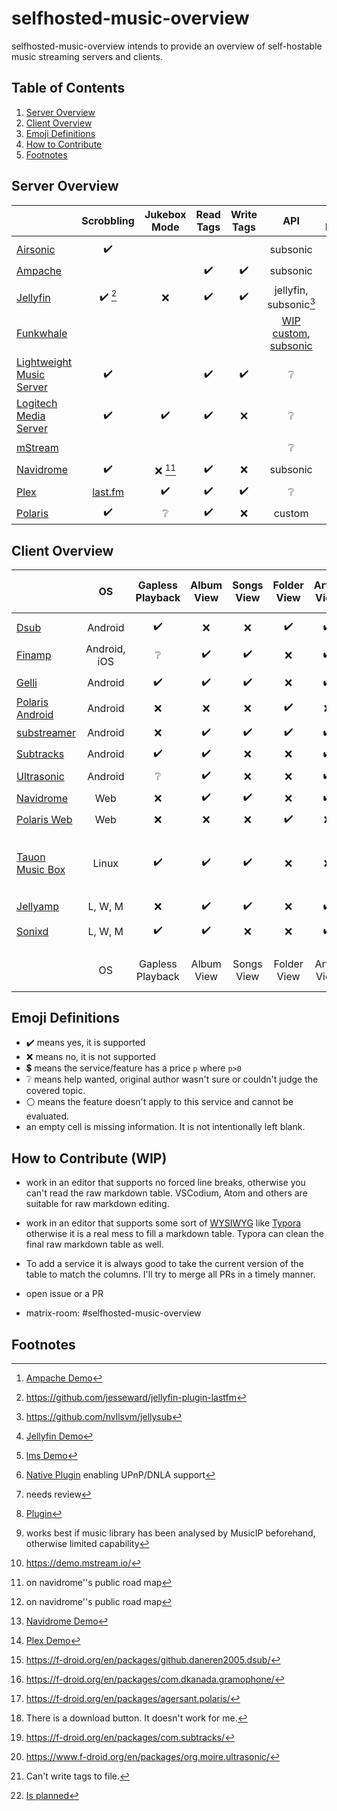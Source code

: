 # selfhosted-music-overview

selfhosted-music-overview intends to provide an overview of self-hostable music streaming servers and clients.

## Table of Contents

1. [Server Overview](#server-overview)
2. [Client Overview](#client-overview)
3. [Emoji Definitions](#emoji-definitions)
4. [How to Contribute](#how-to-contribute)
5. [Footnotes](#footnotes)


## Server Overview



|                                                              |                  Scrobbling                  |       Jukebox Mode       |     Read Tags      |     Write Tags     |                             API                              |              Share Music               |                  Multi-User                   |            Multi-Library             |                 Smart Playlists                 |  Heart/ Favorites  |   5 Star Rating    |        Replay Gain         |     Transcode      | DLNA                       | Multi-Room             |                  free                  |                Demo                 |                    Source Code                     |                         License                         | Reviewed Version |                                                              |
| ------------------------------------------------------------ | :------------------------------------------: | :----------------------: | :----------------: | :----------------: | :----------------------------------------------------------: | :------------------------------------: | :-------------------------------------------: | :----------------------------------: | :---------------------------------------------: | :----------------: | :----------------: | :------------------------: | :----------------: | -------------------------- | :------------------------------------: | :---------------------------------: | :------------------------------------------------: | :-----------------------------------------------------: | :--------------: | :------------------------------------------------------------: | :----------------------------------------------------------: |
|                                                              |                                              |                          |                    |                    |                                                              |                                        |                                               |                                      |                                                 |                    |                    |                            |                    |                            |                            |                                        |                                     |                                                    |                                                         |                  |                                                              |
| [Airsonic](https://airsonic.github.io/)                      |              :heavy_check_mark:              |                          |                    |                    |                           subsonic                           |                                        |              :heavy_check_mark:               |                                      |                                                 | :heavy_check_mark: |                    |                            | :heavy_check_mark: | :heavy_check_mark::heavy_dollar_sign: |  | :heavy_check_mark::heavy_dollar_sign: |                 :x:                 |       [GitHub](https://airsonic.github.io/)        |  [GPLv3](https://www.gnu.org/licenses/gpl-3.0.en.html)  |                  | [Airsonic](https://airsonic.github.io/)                      |
| [Ampache](https://ampache.org/)                              |                                              |                          | :heavy_check_mark: | :heavy_check_mark: |                           subsonic                           |                                        |              :heavy_check_mark:               |                                      |               :heavy_check_mark:                | :heavy_check_mark: | :heavy_check_mark: |                            | :heavy_check_mark: | :heavy_check_mark:         |          |           :heavy_check_mark:           |  :heavy_check_mark: [^ampachedemo]  |   [GitHub](https://github.com/ampache/ampache/)    | [aGPLv3](https://www.gnu.org/licenses/agpl-3.0.en.html) |      5.1.0       | [Ampache](https://ampache.org/)                              |
| [Jellyfin](https://jellyfin.org/)                            | :heavy_check_mark: [^github-lastfm-jellyfin] |           :x:            | :heavy_check_mark: | :heavy_check_mark: |             jellyfin, subsonic[^addon-jellysub]              |           :heavy_check_mark:           |              :heavy_check_mark:               |          :heavy_check_mark:          |               :heavy_check_mark:                | :heavy_check_mark: |        :x:         |            :x:             | :heavy_check_mark: | :heavy_check_mark:         |          |           :heavy_check_mark:           | :heavy_check_mark: [^jellyfindemo]  |   [GitHub](https://github.com/jellyfin/jellyfin)   |  [GPLv2](https://www.gnu.de/documents/gpl-2.0.de.html)  |      10.7.7      | [Jellyfin](https://jellyfin.org/)                            |
| [Funkwhale](https://funkwhale.audio/)                        |                                              |                          |                    |                    | [WIP custom](https://docs.funkwhale.audio/api.html), [subsonic](https://docs.funkwhale.audio/developers/subsonic.html) |           :heavy_check_mark:           |                                               |                                      |                                                 |                    |                    |                            |                    |                            |                            |           :heavy_check_mark:           |                 :x:                 |  [GitLab](https://dev.funkwhale.audio/funkwhale)   |                     :grey_question:                     |                  | [Funkwhale](https://funkwhale.audio/)                        |
| [Lightweight Music Server](https://github.com/epoupon/lms)   |              :heavy_check_mark:              |                          | :heavy_check_mark: | :heavy_check_mark: |                       :grey_question:                        |                                        |              :heavy_check_mark:               |                                      |               :heavy_check_mark:                | :heavy_check_mark: |                    |                            |                    |                            |                            |           :heavy_check_mark:           |    :heavy_check_mark: [^lmsdemo]    |      [GitHub](https://github.com/epoupon/lms)      |  [GPLv3](https://www.gnu.org/licenses/gpl-3.0.en.html)  |                  | [Lightweight Music Server](https://github.com/epoupon/lms)   |
| [Logitech Media Server](https://www.mysqueezebox.com/download) |              :heavy_check_mark:              |    :heavy_check_mark:    | :heavy_check_mark: |        :x:         |                       :grey_question:                        |  :heavy_check_mark: [^logitech-share]  | :heavy_check_mark: :grey_question: [^review1] | :heavy_check_mark: [^logitech-multi] | :heavy_check_mark: [^logitech-comment-playlist] | :heavy_check_mark: | :heavy_check_mark: |     :heavy_check_mark:     | :heavy_check_mark: | :heavy_check_mark:         |          |           :heavy_check_mark:           |         :heavy_check_mark:          |  [GitHub](https://github.com/Logitech/slimserver)  |  [GPLv2](https://www.gnu.de/documents/gpl-2.0.de.html)  |       8.2        | [Logitech Media Server](https://www.mysqueezebox.com/download) |
| [mStream](https://mstream.io/)                               |                                              |                          |                    |                    |                       :grey_question:                        |           :heavy_check_mark:           |                                               |                                      |                       :x:                       |                    | :heavy_check_mark: |     :heavy_check_mark:     | :heavy_check_mark: |                            |                            |           :heavy_check_mark:           | :heavy_check_mark: [^demo-mstream]  | [GitHub](https://github.com/IrosTheBeggar/mStream) |  [GPLv3](https://www.gnu.org/licenses/gpl-3.0.en.html)  | 5.8.1 | [mStream](https://mstream.io/)                               |
| [Navidrome](https://github.com/navidrome/navidrome)          |              :heavy_check_mark:              | :x: [^roadmap-navidrome] | :heavy_check_mark: |        :x:         |                           subsonic                           |        :x: [^roadmap-navidrome]        |              :heavy_check_mark:               |                 :x:                  |               :heavy_check_mark:                | :heavy_check_mark: | :heavy_check_mark: |     :heavy_check_mark:     | :heavy_check_mark: | :heavy_check_mark:         |          |           :heavy_check_mark:           | :heavy_check_mark: [^navidromedemo] |  [GitHub](https://github.com/navidrome/navidrome)  |  [GPLv3](https://www.gnu.org/licenses/gpl-3.0.en.html)  |      0.46.0      | [Navidrome](https://github.com/navidrome/navidrome)          |
| [Plex](https://www.plex.tv/)                                 |       [last.fm](https://www.last.fm/)        |    :heavy_check_mark:    | :heavy_check_mark: | :heavy_check_mark: |                       :grey_question:                        | :heavy_check_mark: :heavy_dollar_sign: |              :heavy_check_mark:               |          :heavy_check_mark:          |           :heavy_check_mark::heavy_dollar_sign:            | :heavy_check_mark: | :heavy_check_mark: | :heavy_check_mark::heavy_dollar_sign: | :heavy_check_mark: | :heavy_check_mark:         |          |       :heavy_check_mark::heavy_dollar_sign:       |   :heavy_check_mark: [^plexdemo]    |        [GitHub](https://github.com/plexinc)        |                     :grey_question:                     | :grey_question: | [Plex](https://www.plex.tv/)                                 |
| [Polaris](https://github.com/agersant/polaris)               |              :heavy_check_mark:              |     :grey_question:      | :heavy_check_mark: |        :x:         |                            custom                            |            :grey_question:             |              :heavy_check_mark:               |          :heavy_check_mark:          |               :heavy_check_mark:                | :heavy_check_mark: |                    |                            |                    |                            |                            |           :heavy_check_mark:           |                 :x:                 |   [GitHub](https://github.com/agersant/polaris)    |             [MIT](https://mit-license.org/)             |      0.13.5      | [Polaris](https://github.com/agersant/polaris)               |

[^github-mstream]: https://github.com/IrosTheBeggar/mStream
[^demo-mstream]: https://demo.mstream.io/
[^demo-subsonic]: http://demo.subsonic.org/login.view?user=guest2&password=guest
[^website-mpd]: http://www.musicpd.org/
[^github-mpd]: https://github.com/MusicPlayerDaemon/MPD
[^github-mopidy]: https://github.com/mopidy
[^github-koel]: https://github.com/koel/koel
[^website-emby]: https://emby.media/
[^github-ampache]: https://github.com/ampache/ampache/
[^plexdemo]: [Plex Demo](https://app.plex.tv/desktop/#!/)
[^jellyfindemo]: [Jellyfin Demo](https://demo.jellyfin.org/)
[^navidromedemo]: [Navidrome Demo](https://www.navidrome.org/demo/)
[^lmsdemo]: [lms Demo](https://lms.demo.poupon.io/)
[^ampachedemo]: [Ampache Demo](https://ampache.org/demo.html)


[^github-plex]: https://github.com/plexinc
[^github-emby]: https://github.com/MediaBrowser/Emby
[^github-jellyfin]: https://github.com/jellyfin/jellyfin
[^github-navidrome]: https://github.com/navidrome/navidrome
[^github-airsonic]: https://airsonic.github.io/
[^github-subsonic]: https://github.com/subsonic
[^gitlab-funkwhale]: https://dev.funkwhale.audio/funkwhale
[^github-lms]: https://github.com/epoupon/lms

[^website-funkwhale]: https://funkwhale.audio/
[^website-mstream]: https://mstream.io/
[^website-ampache]: https://ampache.org/
[^website-mopidy]: https://docs.mopidy.com/
[^website-koel]: https://koel.dev/
[^website-musicpd]: https://www.musicpd.org/
[^website-serviio]: https://www.serviio.org/
[^website-squeezebox]: https://www.mysqueezebox.com/download

[^website-jellyfin]: https://jellyfin.org

[^logitech-share]: [Native Plugin](https://github.com/Logitech/slimserver/tree/public/8.3/Slim/Plugin/UPnP) enabling UPnP/DNLA support
[^review1]: needs review
[^logitech-multi]: [Plugin](https://wiki.slimdevices.com/index.php/Multi_Library_plugin.html)
[^logitech-comment-playlist]: works best if music library has been analysed by MusicIP beforehand, otherwise limited capability
[^github-logitech]: https://github.com/Logitech/slimserver
[^github-lastfm-jellyfin]: https://github.com/jesseward/jellyfin-plugin-lastfm
[^roadmap-navidrome]: on navidrome''s public road map

[^addon-jellysub]: https://github.com/nvllsvm/jellysub



## Client Overview

|                                                              |      OS      |  Gapless Playback  |     Album View     |     Songs View     |    Folder View     |    Artist View     |     Genre View     |    Decade View     |     Year View      |  Playlist Support  |  Most Played Song  | Most Played Album  | Recently Played Song | Recently Played Album | Recently Added Song | Recently Added Album | Frequently Played Album |     Offline Mode     |              Download Music               |      Podcasts      |     Scrobbling     |              Musicbrainz               |   Similar Songs    |  Artist Top Songs  |    Shuffle Play    |    Random Album    | Favorites / Starred / Bookmark |      5 Stars       |  Search function   | Chromecast Support |  Android Auto   |     Dark Mode      |     Themeable      |    Open Source     |        free        | Smart Recommendations |   Video Support    |   Internet Radio   |                 API                 |                           f-droid                            |                     Source Code                     |                        License                        | Reviewed Version |                                                             |
| ------------------------------------------------------------ | :----------: | :----------------: | :----------------: | :----------------: | :----------------: | :----------------: | :----------------: | :----------------: | :----------------: | :----------------: | :----------------: | :----------------: | :------------------: | :-------------------: | :-----------------: | :------------------: | :---------------------: | :------------------: | :---------------------------------------: | :----------------: | :----------------: | :------------------------------------: | :----------------: | :----------------: | :----------------: | :----------------: | :----------------------------: | :----------------: | :----------------: | :----------------: | :-------------: | :----------------: | :----------------: | :----------------: | :----------------: | :-------------------: | :----------------: | :----------------: | :---------------------------------: | :----------------------------------------------------------: | :-------------------------------------------------: | :---------------------------------------------------: | :--------------: | ----------------------------------------------------------- |
|                                                              |              |                    |                    |                    |                    |                    |                    |                    |                    |                    |                    |                    |                      |                       |                     |                      |                         |                      |                                           |                    |                    |                                        |                    |                    |                    |                    |                                |                    |                    |                    |                 |                    |                    |                    |                    |                       |                    |                    |                                     |                                                              |                                                     |                                                       |                  |                                                             |
| [Dsub](https://github.com/daneren2005/Subsonic)              |   Android    | :heavy_check_mark: |        :x:         |        :x:         | :heavy_check_mark: | :heavy_check_mark: | :heavy_check_mark: | :heavy_check_mark: |        :x:         | :heavy_check_mark: |        :x:         |        :x:         |         :x:          |          :x:          | :heavy_check_mark:  |         :x:          |           :x:           |  :heavy_check_mark:  |            :heavy_check_mark:             | :heavy_check_mark: |        :x:         |                  :x:                   |        :x:         |        :x:         | :heavy_check_mark: |        :x:         |       :heavy_check_mark:       | :heavy_check_mark: |        :x:         | :heavy_check_mark: | :grey_question: |        :x:         |        :x:         | :heavy_check_mark: | :heavy_check_mark: |          :x:          | :heavy_check_mark: | :heavy_check_mark: |              subsonic               |              :heavy_check_mark: [^fdroid-dsub]               |  [GitHub](https://github.com/daneren2005/Subsonic)  | [GPLv3](https://www.gnu.org/licenses/gpl-3.0.en.html) |      5.5.2       | Dsub                                                        |
| [Finamp](https://github.com/UnicornsOnLSD/finamp)            | Android, iOS |  :grey_question:   | :heavy_check_mark: | :heavy_check_mark: |        :x:         | :heavy_check_mark: | :heavy_check_mark: |        :x:         |        :x:         | :heavy_check_mark: |        :x:         |        :x:         |         :x:          |          :x:          |         :x:         |         :x:          |           :x:           |  :heavy_check_mark:  |            :heavy_check_mark:             |        :x:         |        :x:         |                  :x:                   |        :x:         |        :x:         | :heavy_check_mark: |        :x:         |       :heavy_check_mark:       |        :x:         | :heavy_check_mark: |        :x:         |       :x:       | :heavy_check_mark: |        :x:         | :heavy_check_mark: | :heavy_check_mark: |          :x:          |        :x:         |        :x:         |              Jellyfin               | :heavy_check_mark: [Link](https://f-droid.org/packages/com.unicornsonlsd.finamp/) |  [Github](https://github.com/UnicornsOnLSD/finamp)  |   [MPL 2.0](https://www.mozilla.org/en-US/MPL/2.0/)   |      0.5.1       | [Finamp](https://github.com/UnicornsOnLSD/finamp)           |
| [Gelli](https://github.com/dkanada/gelli)                    |   Android    | :heavy_check_mark: | :heavy_check_mark: | :heavy_check_mark: |        :x:         | :heavy_check_mark: | :heavy_check_mark: |        :x:         |        :x:         | :heavy_check_mark: |        :x:         |        :x:         |         :x:          |          :x:          | :heavy_check_mark:  |  :heavy_check_mark:  |           :x:           |         :x:          |                    :x:                    |        :x:         | :heavy_check_mark: |                  :x:                   | :heavy_check_mark: |        :x:         | :heavy_check_mark: | :heavy_check_mark: |       :heavy_check_mark:       |        :x:         | :heavy_check_mark: |        :x:         |       :x:       | :heavy_check_mark: |        :x:         | :heavy_check_mark: | :heavy_check_mark: |    :grey_question:    |        :x:         |        :x:         |              jellyfin               |              :heavy_check_mark: [^fdroid-gelii]              |     [GitHub](https://github.com/dkanada/gelli)      | [GPLv3](https://www.gnu.org/licenses/gpl-3.0.en.html) |      1.3.2       | Gelli                                                       |
| [Polaris Android](https://github.com/agersant/polaris)       |   Android    |        :x:         |        :x:         |        :x:         | :heavy_check_mark: |        :x:         |        :x:         |        :x:         |        :x:         | :heavy_check_mark: |        :x:         |        :x:         |         :x:          |          :x:          |         :x:         |  :heavy_check_mark:  |           :x:           |  :heavy_check_mark:  |                    :x:                    |        :x:         | :heavy_check_mark: |                  :x:                   |        :x:         |        :x:         | :heavy_check_mark: |        :x:         |              :x:               |        :x:         | :heavy_check_mark: |        :x:         | :grey_question: | :heavy_check_mark: | :heavy_check_mark: | :heavy_check_mark: | :heavy_check_mark: |          :x:          |        :x:         |        :x:         |               custom                |             :heavy_check_mark: [^fdroid-polaris]             |    [GitHub](https://github.com/agersant/polaris)    |            [MIT](https://mit-license.org/)            |      0.13.5      | Polaris Android                                             |
| [substreamer](https://substreamerapp.com/)                   |   Android    |        :x:         | :heavy_check_mark: | :heavy_check_mark: | :heavy_check_mark: | :heavy_check_mark: | :heavy_check_mark: | :heavy_check_mark: |        :x:         | :heavy_check_mark: |        :x:         |        :x:         |         :x:          |          :x:          |         :x:         |         :x:          |           :x:           |  :heavy_check_mark:  |            :heavy_check_mark:             | :heavy_check_mark: | :heavy_check_mark: |                  :x:                   | :heavy_check_mark: | :heavy_check_mark: | :heavy_check_mark: |        :x:         |       :heavy_check_mark:       |        :x:         | :heavy_check_mark: | :heavy_check_mark: | :grey_question: | :heavy_check_mark: |        :x:         |        :x:         | :heavy_check_mark: |  :heavy_check_mark:   |        :x:         |        :x:         |              subsonic               |                             :x:                              |                         :x:                         |                    :grey_question:                    |      0.5.1       | substreamer                                                 |
| [Subtracks](https://github.com/austinried/subtracks)         |   Android    | :heavy_check_mark: | :heavy_check_mark: |        :x:         |        :x:         | :heavy_check_mark: |        :x:         |        :x:         |        :x:         | :heavy_check_mark: |        :x:         |        :x:         |         :x:          |  :heavy_check_mark:   |         :x:         |         :x:          |   :heavy_check_mark:    |         :x:          | :grey_question:[^help-subtracks-download] |        :x:         | :heavy_check_mark: |                  :x:                   |        :x:         |        :x:         | :heavy_check_mark: | :heavy_check_mark: |       :heavy_check_mark:       |        :x:         | :heavy_check_mark: |        :x:         |       :x:       |   :white_circle:   |        :x:         | :heavy_check_mark: | :heavy_check_mark: |          :x:          |        :x:         |        :x:         |              subsonic               |            :heavy_check_mark: [^fdroid-subtracks]            |  [GitHub](https://github.com/austinried/subtracks)  | [GPLv3](https://www.gnu.org/licenses/gpl-3.0.en.html) |      1.0.1       | Subtracks                                                   |
| [Ultrasonic](https://www.f-droid.org/en/packages/org.moire.ultrasonic/) |   Android    |  :grey_question:   | :heavy_check_mark: |        :x:         |        :x:         | :heavy_check_mark: |        :x:         |        :x:         | :heavy_check_mark: | :heavy_check_mark: |        :x:         | :heavy_check_mark: |         :x:          |  :heavy_check_mark:   |         :x:         |  :heavy_check_mark:  |           :x:           |         :x:          |            :heavy_check_mark:             | :heavy_check_mark: | :heavy_check_mark: |                  :x:                   |        :x:         |        :x:         | :heavy_check_mark: | :heavy_check_mark: |       :heavy_check_mark:       | :heavy_check_mark: | :heavy_check_mark: |        :x:         |       :x:       | :heavy_check_mark: |        :x:         | :heavy_check_mark: | :heavy_check_mark: |          :x:          | :heavy_check_mark: |        :x:         |              subsonic               |           :heavy_check_mark: [^fdroid-ultrasonic]            |       [GitHub](https://github.com/ultrasonic)       | [GPLv3](https://www.gnu.org/licenses/gpl-3.0.en.html) |      2.23.1      | Ultrasonic                                                  |
| [Navidrome](https://github.com/navidrome/navidrome)          |     Web      |        :x:         | :heavy_check_mark: | :heavy_check_mark: |        :x:         | :heavy_check_mark: | :heavy_check_mark: |        :x:         | :heavy_check_mark: | :heavy_check_mark: | :heavy_check_mark: | :heavy_check_mark: |  :heavy_check_mark:  |  :heavy_check_mark:   | :heavy_check_mark:  |  :heavy_check_mark:  |           :x:           |         :x:          |            :heavy_check_mark:             |        :x:         | :heavy_check_mark: | :heavy_check_mark:[^cannot-write-tags] |        :x:         |        :x:         | :heavy_check_mark: | :heavy_check_mark: |       :heavy_check_mark:       | :heavy_check_mark: | :heavy_check_mark: |        :x:         | :grey_question: | :heavy_check_mark: | :heavy_check_mark: | :heavy_check_mark: | :heavy_check_mark: |          :x:          |        :x:         |        :x:         |              subsonic               |                        :white_circle:                        |       [GitHub](https://github.com/navidrome)        | [GPLv3](https://www.gnu.org/licenses/gpl-3.0.en.html) |      0.46.0      | Navidrome                                                   |
| [Polaris Web](https://github.com/agersant/polaris)           |     Web      |        :x:         |        :x:         |        :x:         | :heavy_check_mark: |        :x:         |        :x:         |        :x:         |        :x:         | :heavy_check_mark: |        :x:         |        :x:         |         :x:          |          :x:          |         :x:         |  :heavy_check_mark:  |           :x:           |         :x:          |                    :x:                    |        :x:         | :heavy_check_mark: |                  :x:                   |        :x:         |        :x:         | :heavy_check_mark: |        :x:         |              :x:               |        :x:         | :heavy_check_mark: |        :x:         | :white_circle:  | :heavy_check_mark: | :heavy_check_mark: | :heavy_check_mark: | :heavy_check_mark: |          :x:          |        :x:         |        :x:         |               custom                |                        :white_circle:                        |    [GitHub](https://github.com/agersant/polaris)    |            [MIT](https://mit-license.org/)            |      0.13.5      | Polaris Web                                                 |
| [Tauon Music Box](https://github.com/Taiko2k/TauonMusicBox)  |    Linux     | :heavy_check_mark: | :heavy_check_mark: | :heavy_check_mark: |        :x:         |        :x:         |        :x:         |        :x:         |        :x:         | :heavy_check_mark: | :heavy_check_mark: |        :x:         |         :x:          |          :x:          |         :x:         |         :x:          |           :x:           |         :x:          |                    :x:                    |        :x:         | :heavy_check_mark: |                  :x:                   |        :x:         |        :x:         | :heavy_check_mark: |        :x:         |       :heavy_check_mark:       | :heavy_check_mark: | :heavy_check_mark: |        :x:         |       :x:       |        :x:         | :heavy_check_mark: | :heavy_check_mark: | :heavy_check_mark: |          :x:          |        :x:         |        :x:         | Jellyfin, Plex, Koel, Emby, Spotify |                        :white_circle:                        | [Github](https://github.com/Taiko2k/TauonMusicBox/) | [GPLv3](https://www.gnu.org/licenses/gpl-3.0.en.html) |      6.8.2       | [Tauon Music Box](https://github.com/Taiko2k/TauonMusicBox) |
| [Jellyamp](https://github.com/m0ngr31/jellyamp)              |   L, W, M    |        :x:         | :heavy_check_mark: | :heavy_check_mark: |        :x:         | :heavy_check_mark: | :heavy_check_mark: |        :x:         |        :x:         | :heavy_check_mark: |        :x:         |        :x:         |         :x:          |          :x:          |         :x:         |         :x:          |           :x:           |         :x:          |                    :x:                    |        :x:         |        :x:         |                  :x:                   | :heavy_check_mark: |        :x:         | :heavy_check_mark: |        :x:         |       :heavy_check_mark:       |        :x:         | :heavy_check_mark: |        :x:         |       :x:       |        :x:         |        :x:         | :heavy_check_mark: | :heavy_check_mark: |  :heavy_check_mark:   |        :x:         |        :x:         |              Jellyfin               |                        :white_circle:                        |    [Github](https://github.com/m0ngr31/jellyamp)    |            [MIT](https://mit-license.org/)            |      1.1.1       | [Jellyamp](https://github.com/m0ngr31/jellyamp)             |
| [Sonixd](https://github.com/jeffvli/sonixd)                  |   L, W, M    | :heavy_check_mark: | :heavy_check_mark: |        :x:         |        :x:         | :heavy_check_mark: | :heavy_check_mark: |        :x:         |        :x:         | :heavy_check_mark: |        :x:         | :heavy_check_mark: |         :x:          |  :heavy_check_mark:   |         :x:         |  :heavy_check_mark:  |           :x:           | :x:[^sonixd-offline] |            :heavy_check_mark:             |        :x:         |        :x:         |                  :x:                   |        :x:         |        :x:         | :heavy_check_mark: | :heavy_check_mark: |       :heavy_check_mark:       |        :x:         | :heavy_check_mark: |        :x:         |       :x:       | :heavy_check_mark: | :heavy_check_mark: | :heavy_check_mark: | :heavy_check_mark: |          :x:          |        :x:         |        :x:         |         Jellyfin, Subsonic          |                        :white_circle:                        |     [Github](https://github.com/jeffvli/sonixd)     | [GPLv3](https://www.gnu.org/licenses/gpl-3.0.en.html) |      0.8.5       | [Sonixd](https://github.com/jeffvli/sonixd)                 |
|                                                              |              |                    |                    |                    |                    |                    |                    |                    |                    |                    |                    |                    |                      |                       |                     |                      |                         |                      |                                           |                    |                    |                                        |                    |                    |                    |                    |                                |                    |                    |                    |                 |                    |                    |                    |                    |                       |                    |                    |                                     |                                                              |                                                     |                                                       |                  |                                                             |
|                                                              |      OS      |  Gapless Playback  |     Album View     |     Songs View     |    Folder View     |    Artist View     |     Genre View     |    Decade View     |     Year View      |  Playlist Support  |  Most Played Song  | Most Played Album  | Recently Played Song | Recently Played Album | Recently Added Song | Recently Added Album | Frequently Played Album |     Offline Mode     |              Download Music               |      Podcasts      |     Scrobbling     |              Musicbrainz               |   Similar Songs    |  Artist Top Songs  |    Shuffle Play    |    Random Album    | Favorites / Starred / Bookmark |      5 Stars       |  Search function   | Chromecast Support |  Android Auto   |     Dark Mode      |     Themeable      |    Open Source     |        free        | Smart Recommendations |   Video Support    |   Internet Radio   |                 API                 |                           f-droid                            |                     Source Code                     |                        License                        | Reviewed Version |                                                             |

[^fdroid-gelii]: https://f-droid.org/en/packages/com.dkanada.gramophone/
[^github-gelli]: https://github.com/dkanada/gelli
[^fdroid-finamp]: https://f-droid.org/en/packages/com.unicornsonlsd.finamp/
[^github-finamp]: https://github.com/UnicornsOnLSD/finamp
[^fdroid-ultrasonic]: https://www.f-droid.org/en/packages/org.moire.ultrasonic/
[^github-finamp]: https://github.com/UnicornsOnLSD/finamp

[^github-ultrasonic]: https://github.com/ultrasonic
[^gplay-substreamer]: https://play.google.com/store/apps/details?id=com.ghenry22.substream2&hl=en&gl=US
[^gitlab-funkwhale]: https://dev.funkwhale.audio/funkwhale/funkwhale-android
[^fdroid-subtracks]: https://f-droid.org/en/packages/com.subtracks/
[^fdroid-polaris]: https://f-droid.org/en/packages/agersant.polaris/
[^github-subtracks]: https://github.com/austinried/subtracks
[^fdroid-dsub]: https://f-droid.org/en/packages/github.daneren2005.dsub/
[^github-dsub]: https://github.com/daneren2005/Subsonic
[^fdroid-audinaut]: https://f-droid.org/en/packages/net.nullsum.audinaut/
[^github-audinaut]: https://github.com/nvllsvm/Audinaut
[^fdroid-subsonic]: https://f-droid.org/en/packages/net.sourceforge.subsonic.androidapp/
[^sourceforge-subsonic]: https://sourceforge.net/projects/subsonic/
[^github-navidrome]: https://github.com/navidrome

[^help-subtracks-download]: There is a download button. It doesn't work for me.
[^website-subsonic]: http://www.subsonic.org/pages/index.jsp
[^website-funkwhale]: https://funkwhale.audio/
[^fdroid-funkwhale]: https://f-droid.org/en/packages/audio.funkwhale.ffa/

[^github-stretto]: https://github.com/benkaiser/stretto
[^website-subfire]: https://subfireplayer.net/
[^github-subplayer]: https://github.com/peguerosdc/subplayer

[^cannot-write-tags]: Can't write tags to file.

[^github-strawberry]: https://github.com/strawberrymusicplayer/strawberry
[^github-amperfy]: https://github.com/BLeeEZ/amperfy
[^github-isub]: https://github.com/einsteinx2/iSubMusicStreamer
[^github-stretto]: https://github.com/benkaiser/stretto
[^sonixd-offline]: [Is planned](https://github.com/jeffvli/sonixd/issues/10)

## Emoji Definitions

- :heavy_check_mark: means yes, it is supported
- :x: means no, it is not supported
- :heavy_dollar_sign: means the service/feature has a price `p` where `p>0`
- :grey_question: means help wanted, original author wasn't sure or couldn't judge the covered topic.
- :white_circle: means the feature doesn't apply to this service and cannot be evaluated.
- an empty cell is missing information. It is not intentionally left blank.

## How to Contribute (WIP)

- work in an editor that supports no forced line breaks, otherwise you can't read the raw markdown table. VSCodium, Atom and others are suitable for raw markdown editing.

- work in an editor that supports some sort of [WYSIWYG](https://en.wikipedia.org/wiki/WYSIWYG) like [Typora](https://typora.io/)  otherwise it is a real mess to fill a markdown table. Typora can clean the final raw markdown table as well.

- To add a service it is always good to take the current version of the table to match the columns. I'll try to merge all PRs in a timely manner.

- open issue or a PR

- matrix-room: #selfhosted-music-overview

## Footnotes
